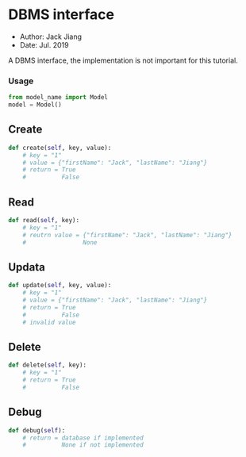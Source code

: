 # DBMS interface

- Author: Jack Jiang
- Date: Jul. 2019

A DBMS interface, the implementation is not important for this tutorial.

### Usage

```python
from model_name import Model
model = Model()
```

## Create

```python
def create(self, key, value):
    # key = "1"
    # value = {"firstName": "Jack", "lastName": "Jiang"}
    # return = True
    #          False
```

## Read
```python
def read(self, key):
    # key = "1"
    # reutrn value = {"firstName": "Jack", "lastName": "Jiang"}
    #                None
```

## Updata

```python
def update(self, key, value):
    # key = "1"
    # value = {"firstName": "Jack", "lastName": "Jiang"}
    # return = True
    #          False
    # invalid value
```

## Delete
```python
def delete(self, key):
    # key = "1"
    # return = True 
    #          False
```

## Debug
```python
def debug(self):
    # return = database if implemented
    #          None if not implemented
```